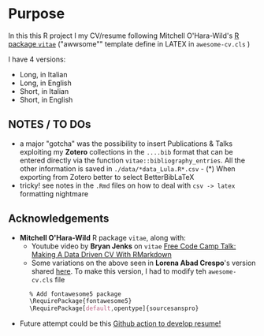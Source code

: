 # Purpose

In this this R project I my CV/resume following Mitchell O'Hara-Wild's [R package `vitae`](https://github.com/mitchelloharawild/vitae) ("awwsome"" template define in LATEX in `awesome-cv.cls` )

I have 4 versions:

+ Long, in Italian
+ Long, in English
+ Short, in Italian
+ Short, in English 


## NOTES / TO DOs
 
 -   a major "gotcha" was the possibility to insert Publications & Talks exploiting my **Zotero** collections in the `....bib` format that can be entered directly via the function `vitae::bibliography_entries`. All the other information is saved in `./data/*data_Lula.R*.csv`
    -   (\*) When exporting from Zotero better to select BetterBibLaTeX
 - tricky! see notes in the `.Rmd` files on how to deal with `csv -> latex` formatting nightmare 
 

## Acknowledgements

-   **Mitchell O'Hara-Wild** R package `vitae`, along with:
    -   Youtube video by **Bryan Jenks** on `vitae` [Free Code Camp Talk: Making A Data Driven CV With RMarkdown](https://www.youtube.com/watch?v=cMlRAiQUdD8&t=113s)
    -   Some variations on the above seen in **Lorena Abad Crespo**'s version shared [here](https://github.com/loreabad6/R-CV). To make this version, I had to modify teh `awesome-cv.cls` file

``` css
      % Add fontawesome5 package 
      \RequirePackage{fontawesome5}
      \RequirePackage[default,opentype]{sourcesanspro}
```
-   Future attempt could be this [Github action to develop resume!](https://github.com/rahulrai-in/csf-resume-ops/blob/5b12e8adc82a96e738f4ea1a89a180006234c2f8/README.md)
